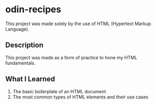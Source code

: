 # odin-recipes

This project was made solely by the use of HTML (Hypertext Markup Language). 

## Description

This project was made as a form of practice to hone my HTML fundamentals. 

## What I Learned

1. The basic boilerplate of an HTML document
2. The most common types of HTML elements and their use cases

